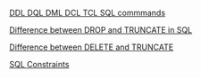

[DDL DQL DML DCL TCL SQL commmands](https://www.geeksforgeeks.org/sql-ddl-dql-dml-dcl-tcl-commands/?ref=rp)

[Difference between DROP and TRUNCATE in SQL](https://www.geeksforgeeks.org/difference-between-drop-and-truncate-in-sql/)

[Difference between DELETE and TRUNCATE](https://www.geeksforgeeks.org/difference-between-delete-and-truncate/)

[SQL Constraints](https://www.w3schools.com/sql/sql_constraints.asp)
